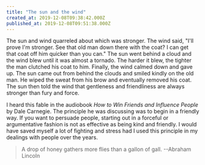 ```yaml
---
title: "The sun and the wind"
created_at: 2019-12-08T09:38:42.000Z
published_at: 2019-12-08T09:51:38.000Z
---
```

The sun and wind quarreled about which was stronger. The wind said, "I'll prove I'm stronger. See that old man down there with the coat? I can get that coat off him quicker than you can." The sun went behind a cloud and the wind blew until it was almost a tornado. The harder it blew, the tighter the man clutched his coat to him. Finally, the wind calmed down and gave up. The sun came out from behind the clouds and smiled kindly on the old man. He wiped the sweat from his brow and eventually removed his coat. The sun then told the wind that gentleness and friendliness are always stronger than fury and force. 

I heard this fable in the audiobook _How to Win Friends and Influence People_ by Dale Carnegie. The principle he was discussing was to begin in a friendly way. If you want to persuade people, starting out in a forceful or argumentative fashion is not as effective as being kind and friendly. I would have saved myself a lot of fighting and stress had I used this principle in my dealings with people over the years. 

> A drop of honey gathers more flies than a gallon of gall. --Abraham Lincoln
